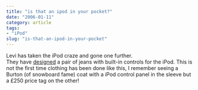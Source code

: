 ```yaml
---
title: "is that an ipod in your pocket?"
date: "2006-01-11"
category: article
tags:
- "iPod"
slug: "is-that-an-ipod-in-your-pocket"
---
```


Levi has taken the iPod craze and gone one further.  
They have [designed](https://news.bbc.co.uk/1/hi/business/4601690.stm) a pair of jeans with built-in controls for the iPod. This is not the first time clothing has been done like this, I remember seeing a Burton (of snowboard fame) coat with a iPod control panel in the sleeve but a £250 price tag on the other!
